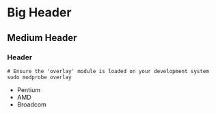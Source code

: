 # Big Header

## Medium Header

### Header

    # Ensure the 'overlay' module is loaded on your development system
    sudo modprobe overlay
    
- Pentium
- AMD
- Broadcom

